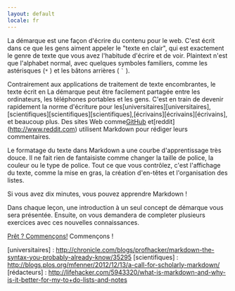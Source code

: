 ```yaml
---
layout: default
locale: fr
---
```


La démarque est une façon d'écrire du contenu pour le web. C'est écrit dans ce que les gens aiment appeler le "texte en clair", qui est exactement le genre de texte que vous avez l'habitude d'écrire et de voir. Plaintext n'est que l'alphabet normal, avec quelques symboles familiers, comme les astérisques (<code>*</code> ) et les bâtons arrières ( <code>`</code> ).

Contrairement aux applications de traitement de texte encombrantes, le texte écrit en
La démarque peut être facilement partagée entre les ordinateurs, les téléphones portables et les gens. C'est en train de devenir rapidement la norme d'écriture pour les[universitaires][universitaires],[scientifiques][scientifiques][scientifiques],[écrivains][écrivains][écrivains], et beaucoup plus.  Des sites Web comme[GitHub](https://www.github.com) et[reddit] (http://www.reddit.com) utilisent Markdown pour rédiger leurs commentaires.

Le formatage du texte dans Markdown a une courbe d'apprentissage très douce. Il ne fait rien de fantaisiste comme changer la taille de police, la couleur ou le type de police. Tout ce que vous contrôlez, c'est l'affichage du texte, comme la mise en gras, la création d'en-têtes et l'organisation des listes.

Si vous avez dix minutes, vous pouvez apprendre Markdown !

Dans chaque leçon, une introduction à un seul concept de démarque vous sera présentée. Ensuite, on vous demandera de completer plusieurs exercices avec ces nouvelles connaissances.

<a class="btn btn btn-lg btn-success" href="{{site.data.tooltips.lesson_1[page.locale].href }}">Prêt ? Commençons!</a> Commençons !

[universitaires] : http://chronicle.com/blogs/profhacker/markdown-the-syntax-you-probably-already-know/35295
[scientifiques] : http://blogs.plos.org/mfenner/2012/12/13/a-call-for-scholarly-markdown/
[rédacteurs] : http://lifehacker.com/5943320/what-is-markdown-and-why-is-it-better-for-my-to+do-lists-and-notes
